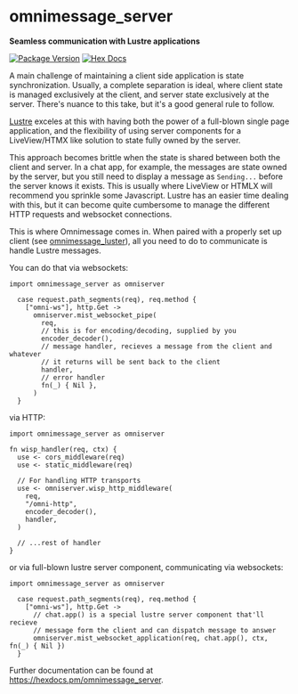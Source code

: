 # omnimessage_server

**Seamless communication with Lustre applications**

[![Package Version](https://img.shields.io/hexpm/v/omnimessage_server)](https://hex.pm/packages/omnimessage_server)
[![Hex Docs](https://img.shields.io/badge/hex-docs-ffaff3)](https://hexdocs.pm/omnimessage_server/)

A main challenge of maintaining a client side application is state
synchronization. Usually, a complete separation is ideal, where client state is
managed exclusively at the client, and server state exclusively at the server.
There's nuance to this take, but it's a good general rule to follow.

[Lustre](https://hexdocs.pm/lustre/) exceles at this with having both the power
of a full-blown single page application, and the flexibility of using server
components for a LiveView/HTMX like solution to state fully owned by the server.

This approach becomes brittle when the state is shared between both the client
and server. In a chat app, for example, the messages are state owned by the
server, but you still need to display a message as `Sending...` before the
server knows it exists. This is usually where LiveView or HTMLX will recommend
you sprinkle some Javascript. Lustre has an easier time dealing with this, but
it can become quite cumbersome to manage the different HTTP requests and
websocket connections.

This is where Omnimessage comes in. When paired with a properly set up client
(see [omnimessage_luster](https://hexdocs.pm/omnimessage_lustre)), all you need
to do to communicate is handle Lustre messages.

You can do that via websockets:

```gleam
import omnimessage_server as omniserver

  case request.path_segments(req), req.method {
    ["omni-ws"], http.Get ->
      omniserver.mist_websocket_pipe(
        req,
        // this is for encoding/decoding, supplied by you
        encoder_decoder(),
        // message handler, recieves a message from the client and whatever
        // it returns will be sent back to the client
        handler,
        // error handler
        fn(_) { Nil },
      )
  }
```
via HTTP:

```gleam
import omnimessage_server as omniserver

fn wisp_handler(req, ctx) {
  use <- cors_middleware(req)
  use <- static_middleware(req)

  // For handling HTTP transports
  use <- omniserver.wisp_http_middleware(
    req,
    "/omni-http",
    encoder_decoder(),
    handler,
  )

  // ...rest of handler
}
```

or via full-blown lustre server component, communicating via websockets:

```gleam
import omnimessage_server as omniserver

  case request.path_segments(req), req.method {
    ["omni-ws"], http.Get ->
      // chat.app() is a special lustre server component that'll recieve
      // message form the client and can dispatch message to answer
      omniserver.mist_websocket_application(req, chat.app(), ctx, fn(_) { Nil })
  }
```


Further documentation can be found at <https://hexdocs.pm/omnimessage_server>.
